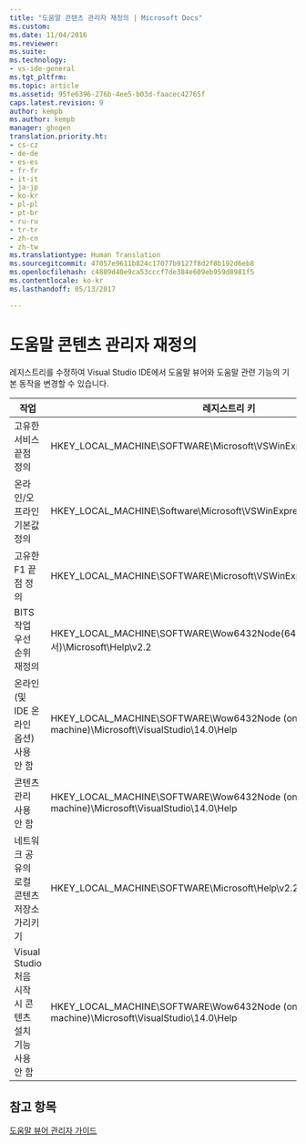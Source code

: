 ```yaml
---
title: "도움말 콘텐츠 관리자 재정의 | Microsoft Docs"
ms.custom: 
ms.date: 11/04/2016
ms.reviewer: 
ms.suite: 
ms.technology:
- vs-ide-general
ms.tgt_pltfrm: 
ms.topic: article
ms.assetid: 95fe6396-276b-4ee5-b03d-faacec42765f
caps.latest.revision: 9
author: kempb
ms.author: kempb
manager: ghogen
translation.priority.ht:
- cs-cz
- de-de
- es-es
- fr-fr
- it-it
- ja-jp
- ko-kr
- pl-pl
- pt-br
- ru-ru
- tr-tr
- zh-cn
- zh-tw
ms.translationtype: Human Translation
ms.sourcegitcommit: 47057e9611b824c17077b9127f8d2f8b192d6eb8
ms.openlocfilehash: c4889d40e9ca53cccf7de384e609eb959d8981f5
ms.contentlocale: ko-kr
ms.lasthandoff: 05/13/2017

---
```

# <a name="help-content-manager-overrides"></a>도움말 콘텐츠 관리자 재정의
레지스트리를 수정하여 Visual Studio IDE에서 도움말 뷰어와 도움말 관련 기능의 기본 동작을 변경할 수 있습니다.  
  
|작업|레지스트리 키|값 및 정의|  
|----------|------------------|--------------------------|  
|고유한 서비스 끝점 정의|HKEY_LOCAL_MACHINE\SOFTWARE\Microsoft\VSWinExpress\14.0\Help|NewContentAndUpdateService--*HTTPValueForTheServiceEndpoint*.|  
|온라인/오프라인 기본값 정의|HKEY_LOCAL_MACHINE\Software\Microsoft\VSWinExpress\14.0\help|UseOnlineHelp--로컬 도움말을 지정하려면 `0`을 입력하고 온라인 도움말을 지정하려면 `1`을 입력합니다.|  
|고유한 F1 끝점 정의|HKEY_LOCAL_MACHINE\SOFTWARE\Microsoft\VSWinExpress\14.0\Help|OnlineBaseUrl--*HTTPValueForTheServiceEndpoint*|  
|BITS 작업 우선 순위 재정의|HKEY_LOCAL_MACHINE\SOFTWARE\Wow6432Node(64비트 컴퓨터에서)\Microsoft\Help\v2.2|BITSPriority--**foreground**, **high**, **normal** 또는 **low** 값 중 하나를 사용합니다.|  
|온라인(및 IDE 온라인 옵션) 사용 안 함|HKEY_LOCAL_MACHINE\SOFTWARE\Wow6432Node (on a 64-bit machine)\Microsoft\VisualStudio\14.0\Help|OnlineHelpPreferenceDisabled--온라인 도움말 콘텐츠에 액세스할 수 없도록 설정하려면 1로 설정합니다.|  
|콘텐츠 관리 사용 안 함|HKEY_LOCAL_MACHINE\SOFTWARE\Wow6432Node (on a 64-bit machine)\Microsoft\VisualStudio\14.0\Help|ContentManagementDisabled--도움말 뷰어에서 **콘텐츠 관리** 탭을 사용하지 않도록 설정하려면 1로 설정합니다.|  
|네트워크 공유의 로컬 콘텐츠 저장소 가리키기|HKEY_LOCAL_MACHINE\SOFTWARE\Microsoft\Help\v2.2\Catalogs\VisualStudio11|LocationPath="*ContentStoreNetworkShare*"|  
|Visual Studio 처음 시작 시 콘텐츠 설치 기능 사용 안 함|HKEY_LOCAL_MACHINE\SOFTWARE\Wow6432Node (on a 64-bit machine)\Microsoft\VisualStudio\14.0\Help|DisableFirstRunHelpSelection--Visual Studio가 처음으로 시작될 때 구성된 도움말 기능을 사용하지 않도록 설정하려면 1로 설정합니다.|  
  
## <a name="see-also"></a>참고 항목  
 [도움말 뷰어 관리자 가이드](../ide/help-viewer-administrator-guide.md)
